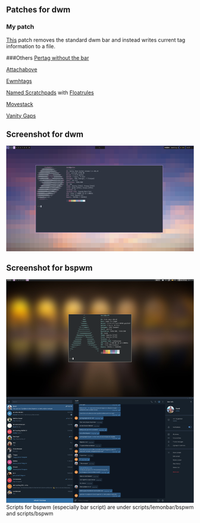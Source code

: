 <!--# My dotfiles-->
<!--These are my scripts & dotfiles for gentoo with dwm.-->

<!--Apps I use, in no particular order:-->

<!--weechat, st, qutebrowser, zathura, newsboat, neovim, mpd, ncmpcpp, emacs(sometimes), vifm, neomutt (with mutt-wizard, lemonbar, dzen.-->

<!--## Scripts-->
<!--All scripts can be found in ~/scripts, here's a rundown of the scripts I use regularly.-->

<!---quicktex: If you've got some latex code in your clipboard, it quickly compiles and previews it.-->

<!---mpdmenu: Little dmenu script to interact with mpd.-->

<!---dmenu_run_history: Found on suckless.org, dmenu_run with history.-->

<!---yorn.sh: Yes or No prompt to incorporate in other scripts-->

<!---curcourses: Lets me quickly open pdf's I'm reading with zathura in tabbed, I can also easily add courses with this script.-->

<!---lemonbar/dwm/bar.sh: Lemonbar I use in conjuction with my dwm patch, also bits of dzen2 in there.-->

<!---dwm_tab: Working on it...-->

<!---lemonbar/bar.sh: Sometimes I use bspwm, then I use this bar.-->
## Patches for dwm
### My patch
[This](.suckless/dwm/dwm-script_tags-6.2.diff) patch removes the standard dwm bar and instead writes current tag information to a file.

###Others
[Pertag without the bar](./.suckless/dwm/dwm-6.1-pertag_without_bar.diff)

[Attachabove](./.suckless/dwm/dwm-attachabove-6.2-20200421.diff)

[Ewmhtags](./.suckless/dwm/dwm-ewmhtags-6.2.diff)

[Named Scratchpads](./.suckless/dwm/dwm-namedscratchpads-6.2.diff) with [Floatrules](./.suckless/dwm/dwm-floatrules-6.2.diff)

[Movestack](./.suckless/dwm/dwm-movestack-6.1.diff)

[Vanity Gaps](./.suckless/dwm/dwm-vanitygaps-20190508-6.2.diff)

## Screenshot for dwm
![](./dwm_screenshot.png)
## Screenshot for bspwm
![](./bspwm-screenshot.png)
Scripts for bspwm (especially bar script) are under scripts/lemonbar/bspwm and scripts/bspwm

